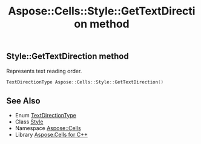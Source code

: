 ﻿---
title: Aspose::Cells::Style::GetTextDirection method
linktitle: GetTextDirection
second_title: Aspose.Cells for C++ API Reference
description: 'Aspose::Cells::Style::GetTextDirection method. Represents text reading order in C++.'
type: docs
weight: 6800
url: /cpp/aspose.cells/style/gettextdirection/
---
## Style::GetTextDirection method


Represents text reading order.

```cpp
TextDirectionType Aspose::Cells::Style::GetTextDirection()
```

## See Also

* Enum [TextDirectionType](../../textdirectiontype/)
* Class [Style](../)
* Namespace [Aspose::Cells](../../)
* Library [Aspose.Cells for C++](../../../)

